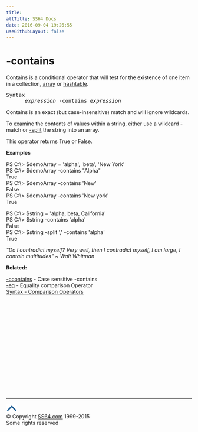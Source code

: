 ```yaml
---
title:
altTitle: SS64 Docs
date: 2016-09-04 19:26:55
useGithubLayout: false
---
```

<!-- #BeginLibraryItem "/Library/head_ps.lbi" --><!-- #EndLibraryItem --><h1>-contains</h1> 
<p>Contains is a  conditional operator  that will test for the existence of one  item in a collection, <a href="syntax-arrays.html">array</a> or <a href="syntax-hash-tables.html">hashtable</a>. </p>
<pre>Syntax
      <i>expression</i> -contains <i>expression</i></pre>
<p>Contains is an exact (but case-insensitive) match and will ignore wildcards. </p>
<p>To examine the contents of values within a string,  either use a wildcard -match or <a href="split.html">-split</a> the string into an array.</p>
<p>This operator  returns <span class="code">True</span> or <span class="code">False</span>. </p>
<p><b>Examples</b></p>
<p class="code">PS C:\&gt; $demoArray = 'alpha', 'beta', 'New York'<br>
PS C:\&gt; $demoArray -contains "Alpha"<br>
True<br>
PS C:\&gt; $demoArray -contains 'New'<br>
False<br>
PS C:\&gt; $demoArray -contains 'New york'<br> 
True
</p>
<p class="code">PS C:\&gt; $string = 'alpha, beta, California'<br>
PS C:\&gt; $string -contains 'alpha'<br>
False<br>
PS C:\&gt; $string  -split ',' -contains 'alpha'<br>
True
<br>
</p>
<p class="quote"><i>  “Do I contradict myself? Very well, then I contradict myself, I am large, I contain multitudes” ~ Walt Whitman</i></p>
<p><b>Related:</b></p>
<p><a href="ccontains.html">-ccontains</a> - Case sensitive -contains<br>
<a href="eq.html">-eq</a> - Equality comparison Operator<br>
<a href="syntax-compare.html">Syntax - Comparison Operators</a> </p><!-- #BeginLibraryItem "/Library/foot_ps.lbi" --><p>
<!-- PowerShell300 -->
<ins class="adsbygoogle" style="display:inline-block;width:300px;height:250px" data-ad-client="ca-pub-6140977852749469" data-ad-slot="6253539900"></ins>
<script>
(adsbygoogle = window.adsbygoogle || []).push({});
</script></p>
<hr>
<div id="bl" class="footer"><a href="contains.html#"><img src="../images/top.png" width="30" height="22" alt="Back to the Top"></a></div>
<div id="br" class="footer, tagline">© Copyright <a href="http://ss64.com/">SS64.com</a> 1999-2015<br>
Some rights reserved</div><!-- #EndLibraryItem -->

